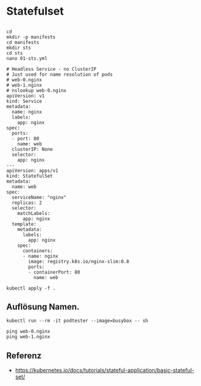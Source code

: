 # Statefulset 

## 

```
cd 
mkdir -p manifests 
cd manifests
mkdir sts
cd sts 
nano 01-sts.yml 
```


```
# Headless Service - no ClusterIP 
# Just used for name resolution of pods
# web-0.nginx
# web-1.nginx 
# nslookup web-0.nginx
apiVersion: v1
kind: Service
metadata:
  name: nginx
  labels:
    app: nginx
spec:
  ports:
  - port: 80
    name: web
  clusterIP: None
  selector:
    app: nginx
---
apiVersion: apps/v1
kind: StatefulSet
metadata:
  name: web
spec:
  serviceName: "nginx"
  replicas: 2
  selector:
    matchLabels:
      app: nginx
  template:
    metadata:
      labels:
        app: nginx
    spec:
      containers:
      - name: nginx
        image: registry.k8s.io/nginx-slim:0.8
        ports:
        - containerPort: 80
          name: web
```

```
kubectl apply -f .

```


## Auflösung Namen.

```
kubectl run --rm -it podtester --image=busybox -- sh 

ping web-0.nginx 
ping web-1.nginx 
```

## Referenz 

  * https://kubernetes.io/docs/tutorials/stateful-application/basic-stateful-set/
